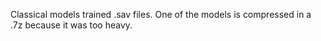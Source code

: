 Classical models trained .sav files.
One of the models is compressed in a .7z because it was too heavy.
